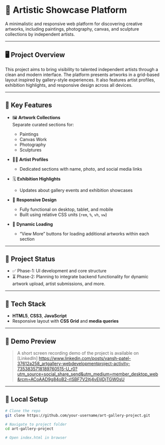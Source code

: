 # 🎨 Artistic Showcase Platform

A minimalistic and responsive web platform for discovering creative artworks, including paintings, photography, canvas, and sculpture collections by independent artists.

---

## 🖥️ Project Overview

This project aims to bring visibility to talented independent artists through a clean and modern interface. The platform presents artworks in a grid-based layout inspired by gallery-style experiences. It also features artist profiles, exhibition highlights, and responsive design across all devices.

---

## 🌟 Key Features

- 🖼️ **Artwork Collections**  
  Separate curated sections for:
  - Paintings
  - Canvas Work
  - Photography
  - Sculptures

- 🧑‍🎨 **Artist Profiles**  
  - Dedicated sections with name, photo, and social media links

- 🗓️ **Exhibition Highlights**  
  - Updates about gallery events and exhibition showcases

- 📱 **Responsive Design**  
  - Fully functional on desktop, tablet, and mobile
  - Built using relative CSS units (`rem`, `%`, `vh`, `vw`)

- 🔘 **Dynamic Loading**  
  - “View More” buttons for loading additional artworks within each section

---

## 🚧 Project Status

- ✅ Phase-1: UI development and core structure  
- ⏳ Phase-2: Planning to integrate backend functionality for dynamic artwork upload, artist submissions, and more.

---

## 📁 Tech Stack

- **HTML5**, **CSS3**, **JavaScript**
- Responsive layout with **CSS Grid** and **media queries**

---

## 📸 Demo Preview

> A short screen recording demo of the project is available on [LinkedIn] https://www.linkedin.com/posts/vansh-patel-37612a258_artgallery-webdevelopmentproject-activity-7353835718189760515-U_r0?utm_source=social_share_send&utm_medium=member_desktop_web&rcm=ACoAAD9g84oB2-rISBF7V2itj4vEljlDjTGW0sU

---

## 📂 Local Setup

```bash
# Clone the repo
git clone https://github.com/your-username/art-gallery-project.git

# Navigate to project folder
cd art-gallery-project

# Open index.html in browser
